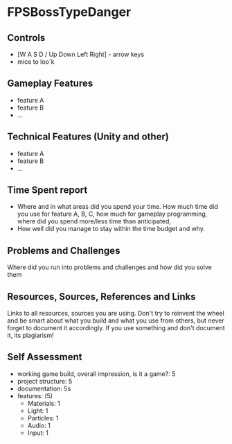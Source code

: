 # FPSBossTypeDanger

## Controls
- [W A S D / Up Down Left Right] - arrow keys
- mice to loo´k

## Gameplay Features
- feature A
- feature B
- ...

## Technical Features (Unity and other)
- feature A
- feature B
- ...

## Time Spent report
- Where and in what areas did you spend your time. How much time did you use for feature A, B, C, how much for gameplay programming, where did you spend more/less time than anticipated, 
- How well did you manage to stay within the time budget and why.

## Problems and Challenges
Where did you run into problems and challenges and how did you solve them

## Resources, Sources, References and Links
Links to all resources, sources you are using. Don't try to reinvent the wheel and be smart about what you build and what you use from others, but never forget to document it accordingly. If you use something and don't document it, its plagiarism!

## Self Assessment
 - working game build, overall impression, is it a game?: 5
 - project structure: 5
 - documentation: 5s
 - features: (5)
    - Materials: 1
    - Light: 1
    - Particles: 1
    - Audio: 1
    - Input: 1

